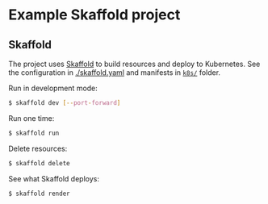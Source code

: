 # Example Skaffold project

## Skaffold

The project uses [Skaffold](https://skaffold.dev/) to build resources and deploy to Kubernetes. See the configuration in [./skaffold.yaml](./skaffold.yaml) and manifests in [`k8s/`](./k8s) folder.

Run in development mode:

```bash
$ skaffold dev [--port-forward]
```

Run one time:

```bash
$ skaffold run
```

Delete resources:

```bash
$ skaffold delete
```

See what Skaffold deploys:

```bahs
$ skaffold render
```
